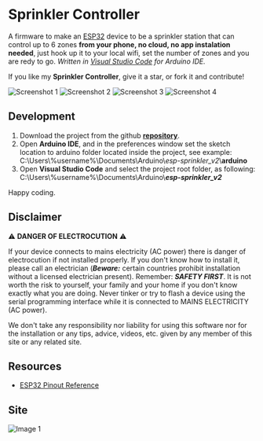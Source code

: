 # Sprinkler Controller

A firmware to make an [ESP32](https://en.wikipedia.org/wiki/ESP32) device to be a sprinkler station that can control up to 6 zones **from your phone, no cloud, no app instalation needed**, just hook up it to your local wifi, set the number of zones and you are redy to go. 
_Written in [Visual Studio Code](https://marketplace.visualstudio.com/items?itemName=vsciot-vscode.vscode-arduino) for Arduino IDE._

If you like my **Sprinkler Controller**, give it a star, or fork it and contribute!

![Screenshot 1](/docs/Screenshot_1.png)
![Screenshot 2](/docs/Screenshot_2.png)
![Screenshot 3](/docs/Screenshot_3.png)
![Screenshot 4](/docs/Screenshot_4.png)

## Development

1. Download the project from the github [**repository**](https://github.com/y10/sprinkler_v3).
2. Open **Arduino IDE**, and in the preferences window set the sketch location to arduino folder located inside the project, see example:
 C:\Users\\%username%\Documents\Arduino\\_esp-sprinkler_v2_\\**arduino**
3. Open **Visual Studio Code** and select the project root folder, as following:
 C:\Users\\%username%\Documents\Arduino\\**_esp-sprinkler_v2_**

Happy coding.

## Disclaimer

:warning: **DANGER OF ELECTROCUTION** :warning:

If your device connects to mains electricity (AC power) there is danger of electrocution if not installed properly. If you don't know how to install it, please call an electrician (***Beware:*** certain countries prohibit installation without a licensed electrician present). Remember: _**SAFETY FIRST**_. It is not worth the risk to yourself, your family and your home if you don't know exactly what you are doing. Never tinker or try to flash a device using the serial programming interface while it is connected to MAINS ELECTRICITY (AC power).

We don't take any responsibility nor liability for using this software nor for the installation or any tips, advice, videos, etc. given by any member of this site or any related site.

## Resources
* [ESP32 Pinout Reference](https://lastminuteengineers.com/esp32-pinout-reference/)

## Site
![Image 1](/docs/Image_1.jpg)
